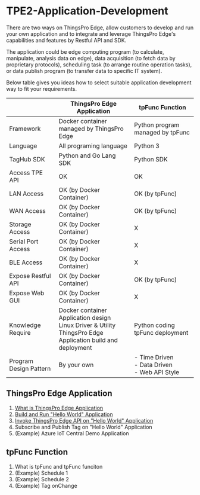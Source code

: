 # TPE2-Application-Development

There are two ways on ThingsPro Edge, allow customers to develop and run your own application and to integrate and leverage ThingsPro Edge's capabilities and features by Restful API and SDK.

The application could be edge computing program (to calculate, manipulate, analysis data on edge), data acquisition (to fetch data by proprietary protocols), scheduling task (to arrange routine operation tasks), or data publish program (to transfer data to specific IT system).

Below table gives you ideas how to select suitable application development way to fit your requirements.

|                        | ThingsPro Edge Application                                   | tpFunc Function                                       |
| ---------------------- | ------------------------------------------------------------ | ----------------------------------------------------- |
| Framework              | Docker container managed by ThingsPro Edge                   | Python program managed by tpFunc                      |
| Language               | All programing language                                      | Python 3                                              |
| TagHub SDK             | Python and Go Lang SDK                                       | Python SDK                                            |
| Access TPE API         | OK                                                           | OK                                                    |
| LAN Access             | OK (by Docker Container)                                     | OK (by tpFunc)                                        |
| WAN Access             | OK (by Docker Container)                                     | OK (by tpFunc)                                        |
| Storage Access         | OK (by Docker Container)                                     | X                                                     |
| Serial Port Access     | OK (by Docker Container)                                     | X                                                     |
| BLE Access             | OK (by Docker Container)                                     | X                                                     |
| Expose Restful API     | OK (by Docker Container)                                     | OK (by tpFunc)                                        |
| Expose Web GUI         | OK (by Docker Container)                                     | X                                                     |
| Knowledge Require      | Docker container<br />Application design<br />Linux Driver & Utility<br />ThingsPro Edge Application build and deployment | Python coding<br />tpFunc deployment                  |
| Program Design Pattern | By your own                                                  | - Time Driven<br />- Data Driven<br />- Web API Style |



## ThingsPro Edge Application

1. [What is ThingsPro Edge Application](https://github.com/TPE-TIGER/TPE2-Application-Development/blob/main/documents/What%20is%20ThingsPro%20Edge%20Appliation.md)
2. <a href="documents/Build%20and%20Run%20Hello%20World%20Application.md">Build and Run "Hello World" Application</a>
3. [Invoke ThingsPro Edge API on "Hello World" Application](https://github.com/TPE-TIGER/TPE2-Application-Development/blob/main/documents/Invoke%20ThingsPro%20Edge%20API%20on%20Hello%20World%20Application.md)
4. Subscribe and Publish Tag on "Hello World" Application
5. (Example) Azure IoT Central Demo Application

## tpFunc Function
1. What is tpFunc and tpFunc funciton
2. (Example) Schedule 1
3. (Example) Schedule 2
4. (Example) Tag onChange
